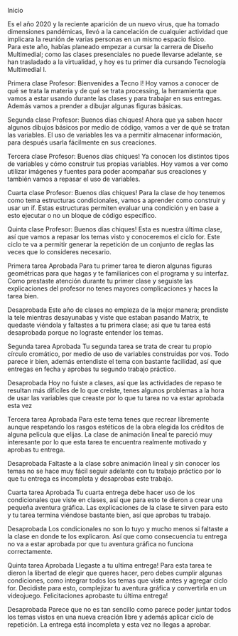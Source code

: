 Inicio

Es el año 2020 y la reciente aparición de un nuevo virus, que ha tomado dimensiones pandémicas, llevó a la cancelación de cualquier actividad que implicara la reunión de varias personas en un mismo espacio físico.  
Para este año, habías planeado empezar a cursar la carrera de Diseño Multimedial; como las clases presenciales no puede llevarse adelante, se han trasladado a la virtualidad,  y hoy es tu primer día cursando Tecnología Multimedial I.

Primera clase
Profesor: Bienvenides a Tecno I! Hoy vamos a conocer de qué se trata la materia y de qué se trata processing, la herramienta que vamos a estar usando durante las clases y para trabajar en sus entregas. Además vamos a prender a dibujar algunas figuras básicas.  

Segunda clase
Profesor: Buenos días chiques! Ahora que ya saben hacer algunos dibujos básicos por medio de código, vamos a ver de qué se tratan las variables. El uso de variables les va a permitir almacenar información, para después usarla fácilmente en sus creaciones. 

Tercera clase
Profesor: Buenos días chiques! Ya conocen los distintos tipos de variables y cómo construir tus propias variables. Hoy vamos a ver como utilizar imágenes y fuentes para poder acompañar sus creaciones y también vamos a repasar el uso de variables.

Cuarta clase
Profesor: Buenos días chiques! Para la clase de hoy tenemos como tema estructuras condicionales, vamos a aprender como construir y usar un if. Estas estructuras permiten evaluar una condición y en base a esto ejecutar o no un bloque de código específico. 

Quinta clase
Profesor: Buenos días chiques! Esta es nuestra última clase, así que vamos a repasar los temas visto y conoceremos el ciclo for. Este ciclo te va a permitir generar la repetición de un conjunto de reglas las veces que lo consideres necesario.

Primera tarea
Aprobada
Para tu primer tarea te dieron algunas figuras geométricas para que hagas y te familiarices con el programa y su interfaz. Como prestaste atención durante tu primer clase y seguiste las explicaciones del profesor no tenes mayores complicaciones y haces la tarea bien.

Desaprobada
Este año de clases no empieza de la mejor manera; prendiste la tele mientras desayunabas y viste que estaban pasando Matrix, te quedaste viéndola y faltastes a tu primera clase; asi que tu tarea está desaprobada porque no lograste entender los temas. 

Segunda tarea
Aprobada
Tu segunda tarea se trata de crear tu propio círculo cromático, por medio de uso de variables construidas por vos. Todo parece ir bien, además entendiste el tema con bastante facilidad, así que entregas en fecha y aprobas tu segundo trabajo práctico.

Desaprobada
Hoy no fuiste a clases, así que las actividades de repaso te resultan más difíciles de lo que creíste, tenes algunos problemas a la hora de usar las variables que creaste por lo que tu tarea no va estar aprobada esta vez

Tercera tarea
Aprobada
Para este tema tenes que recrear libremente aunque respetando los rasgos estéticos de la obra elegida los créditos de alguna película que elijas. La clase de animación lineal te pareció muy interesante por lo que esta tarea te encuentra realmente motivado y aprobas tu entrega.

Desaprobada
Faltaste a la clase sobre animación lineal y sin conocer los temas no se hace muy fácil seguir adelante con tu trabajo práctico por lo que tu entrega es incompleta y desaprobas este trabajo.

Cuarta tarea
Aprobada
Tu cuarta entrega debe hacer uso de los condicionales que viste en clases, así que para esto te dieron a crear una pequeña aventura gráfica. Las explicaciones de la clase te sirven para esto y tu tarea termina viéndose bastante bien, así que aprobas tu trabajo.

Desaprobada
Los condicionales no son lo tuyo y mucho menos si faltaste a la clase en donde te los explicaron. Así que como consecuencia tu entrega no va a estar aprobada por que tu aventura gráfica no funciona correctamente.


Quinta tarea
Aprobada
Llegaste a tu ultima entrega! Para esta tarea te dieron la libertad de elegir que queres hacer, pero debes cumplir algunas condiciones, como integrar todos los temas que viste antes y agregar ciclo for. Decidiste para esto, complejizar tu aventura gráfica y convertirla en un videojuego. Felicitaciones aprobaste tu última entrega! 

Desaprobada
Parece que no es tan sencillo como parece poder juntar todos los temas vistos en una nueva creación libre y además aplicar ciclo de repetición. La entrega está incompleta y esta vez no llegas a aprobar.
 
